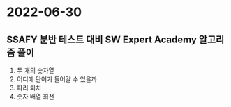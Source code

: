 # 2022-06-30

## SSAFY 분반 테스트 대비 SW Expert Academy 알고리즘 풀이

1. 두 개의 숫자열
2. 어디에 단어가 들어갈 수 있을까
3. 파리 퇴치
4. 숫자 배열 회전